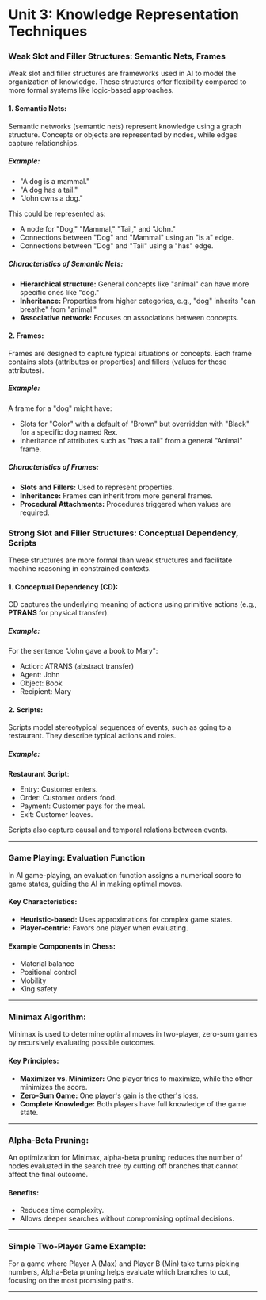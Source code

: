 
# Unit 3: Knowledge Representation Techniques

### Weak Slot and Filler Structures: Semantic Nets, Frames
Weak slot and filler structures are frameworks used in AI to model the organization of knowledge. These structures offer flexibility compared to more formal systems like logic-based approaches.

#### 1. Semantic Nets:
Semantic networks (semantic nets) represent knowledge using a graph structure. Concepts or objects are represented by nodes, while edges capture relationships.

##### Example:
- "A dog is a mammal."
- "A dog has a tail."
- "John owns a dog."

This could be represented as:
- A node for "Dog," "Mammal," "Tail," and "John."
- Connections between "Dog" and "Mammal" using an "is a" edge.
- Connections between "Dog" and "Tail" using a "has" edge.

##### Characteristics of Semantic Nets:
- **Hierarchical structure:** General concepts like "animal" can have more specific ones like "dog."
- **Inheritance:** Properties from higher categories, e.g., "dog" inherits "can breathe" from "animal."
- **Associative network:** Focuses on associations between concepts.

#### 2. Frames:
Frames are designed to capture typical situations or concepts. Each frame contains slots (attributes or properties) and fillers (values for those attributes).

##### Example:
A frame for a "dog" might have:
- Slots for "Color" with a default of "Brown" but overridden with "Black" for a specific dog named Rex.
- Inheritance of attributes such as "has a tail" from a general "Animal" frame.

##### Characteristics of Frames:
- **Slots and Fillers:** Used to represent properties.
- **Inheritance:** Frames can inherit from more general frames.
- **Procedural Attachments:** Procedures triggered when values are required.

### Strong Slot and Filler Structures: Conceptual Dependency, Scripts
These structures are more formal than weak structures and facilitate machine reasoning in constrained contexts.

#### 1. Conceptual Dependency (CD):
CD captures the underlying meaning of actions using primitive actions (e.g., **PTRANS** for physical transfer).

##### Example:
For the sentence "John gave a book to Mary":
- Action: ATRANS (abstract transfer)
- Agent: John
- Object: Book
- Recipient: Mary

#### 2. Scripts:
Scripts model stereotypical sequences of events, such as going to a restaurant. They describe typical actions and roles.

##### Example:
**Restaurant Script**:
- Entry: Customer enters.
- Order: Customer orders food.
- Payment: Customer pays for the meal.
- Exit: Customer leaves.

Scripts also capture causal and temporal relations between events.

---

### Game Playing: Evaluation Function
In AI game-playing, an evaluation function assigns a numerical score to game states, guiding the AI in making optimal moves.

#### Key Characteristics:
- **Heuristic-based:** Uses approximations for complex game states.
- **Player-centric:** Favors one player when evaluating.

#### Example Components in Chess:
- Material balance
- Positional control
- Mobility
- King safety

---

### Minimax Algorithm:
Minimax is used to determine optimal moves in two-player, zero-sum games by recursively evaluating possible outcomes.

#### Key Principles:
- **Maximizer vs. Minimizer:** One player tries to maximize, while the other minimizes the score.
- **Zero-Sum Game:** One player's gain is the other's loss.
- **Complete Knowledge:** Both players have full knowledge of the game state.

---

### Alpha-Beta Pruning:
An optimization for Minimax, alpha-beta pruning reduces the number of nodes evaluated in the search tree by cutting off branches that cannot affect the final outcome.

#### Benefits:
- Reduces time complexity.
- Allows deeper searches without compromising optimal decisions.

---

### Simple Two-Player Game Example:
For a game where Player A (Max) and Player B (Min) take turns picking numbers, Alpha-Beta pruning helps evaluate which branches to cut, focusing on the most promising paths.

---

